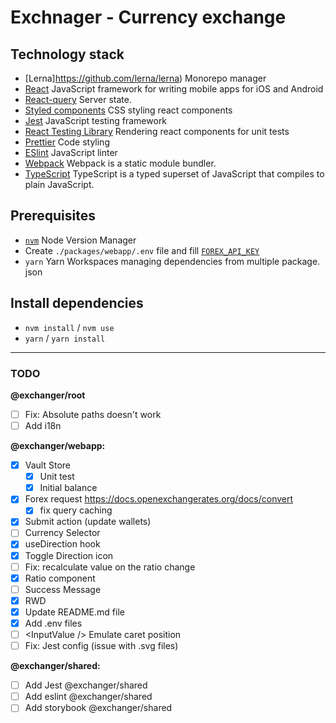 # Exchnager - Currency exchange

## Technology stack

- [Lerna]https://github.com/lerna/lerna) Monorepo manager
- [React](https://reactnative.dev/) JavaScript framework for writing mobile apps for iOS and Android
- [React-query](https://react-query.tanstack.com/) Server state.
- [Styled components](https://styled-components.com/) CSS styling react components
- [Jest](http://jestjs.io/) JavaScript testing framework
- [React Testing Library](https://testing-library.com/docs/react-testing-library/intro) Rendering react components for unit tests
- [Prettier](https://prettier.io) Code styling
- [ESlint](https://eslint.org) JavaScript linter
- [Webpack](https://webpack.js.org/) Webpack is a static module bundler.
- [TypeScript](https://www.typescriptlang.org/) TypeScript is a typed superset of JavaScript that compiles to plain JavaScript.

## Prerequisites

- [`nvm`](https://github.com/creationix/nvm#installation) Node Version Manager
- Create `./packages/webapp/.env` file and fill [`FOREX_API_KEY`](https://polygon.io)
- `yarn` Yarn Workspaces managing dependencies from multiple package. json

## Install dependencies

- `nvm install` / `nvm use`
- `yarn` / `yarn install`

---

### TODO

**@exchanger/root**

- [ ] Fix: Absolute paths doesn't work
- [ ] Add i18n

**@exchanger/webapp:**

- [x] Vault Store
  - [x] Unit test
  - [x] Initial balance
- [x] Forex request https://docs.openexchangerates.org/docs/convert
  - [x] fix query caching
- [x] Submit action (update wallets)
- [ ] Currency Selector
- [x] useDirection hook
- [x] Toggle Direction icon
- [ ] Fix: recalculate value on the ratio change
- [x] Ratio component
- [ ] Success Message
- [x] RWD
- [x] Update README.md file
- [x] Add .env files
- [ ] \<InputValue /> Emulate caret position
- [ ] Fix: Jest config (issue with .svg files)

**@exchanger/shared:**

- [ ] Add Jest @exchanger/shared
- [ ] Add eslint @exchanger/shared
- [ ] Add storybook @exchanger/shared
